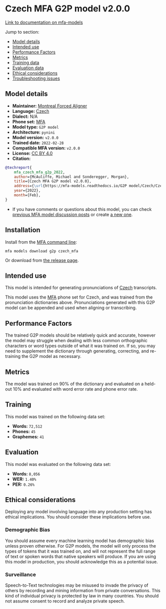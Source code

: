 
# Czech MFA G2P model v2.0.0

[Link to documentation on mfa-models](https://mfa-models.readthedocs.io/en/main/g2p/czech_mfa.html)

Jump to section:

- [Model details](#model-details)
- [Intended use](#intended-use)
- [Performance Factors](#performance-factors)
- [Metrics](#metrics)
- [Training data](#training-data)
- [Evaluation data](#evaluation-data)
- [Ethical considerations](#ethical-considerations)
- [Troubleshooting issues](#troubleshooting-issues)

## Model details

- **Maintainer:** [Montreal Forced Aligner](https://montreal-forced-aligner.readthedocs.io/)
- **Language:** [Czech](https://en.wikipedia.org/wiki/Czech_language)
- **Dialect:** N/A
- **Phone set:** [MFA](https://mfa-models.readthedocs.io/en/refactor/mfa_phone_set.html#czech)
- **Model type:** `G2P model`
- **Architecture:** `pynini`
- **Model version:** `v2.0.0`
- **Trained date:** `2022-02-28`
- **Compatible MFA version:** `v2.0.0`
- **License:** [CC BY 4.0](https://github.com/MontrealCorpusTools/mfa-models/tree/main/g2p/czech/mfa/v2.0.0/LICENSE)
- **Citation:**

```bibtex
@techreport{
	mfa_czech_mfa_g2p_2022,
	author={McAuliffe, Michael and Sonderegger, Morgan},
	title={Czech MFA G2P model v2.0.0},
	address={\url{https://mfa-models.readthedocs.io/G2P model/Czech/Czech MFA G2P model v2_0_0.html}},
	year={2022},
	month={Feb},
}
```

- If you have comments or questions about this model, you can check [previous MFA model discussion posts](https://github.com/MontrealCorpusTools/mfa-models/discussions?discussions_q=Czech+MFA+G2P+model+v2.0.0) or create [a new one](https://github.com/MontrealCorpusTools/mfa-models/discussions/new).

## Installation

Install from the [MFA command line](https://montreal-forced-aligner.readthedocs.io/en/latest/user_guide/models/index.html):

```
mfa models download g2p czech_mfa
```

Or download from [the release page](https://github.com/MontrealCorpusTools/mfa-models/releases/tag/g2p-czech_mfa-v2.0.0).

## Intended use

This model is intended for generating pronunciations of [Czech](https://en.wikipedia.org/wiki/Czech_language) transcripts.

This model uses the [MFA](https://mfa-models.readthedocs.io/en/refactor/mfa_phone_set.html#czech) phone set for Czech, and was trained from the pronunciation dictionaries above.
Pronunciations generated with this G2P model can be appended and used when aligning or transcribing.

## Performance Factors

The trained G2P models should be relatively quick and accurate, however the model may struggle when dealing with less common orthographic characters or word types outside of what it was trained on.
If so, you may need to supplement the dictionary through generating, correcting, and re-training the G2P model as necessary.

## Metrics

The model was trained on 90% of the dictionary and evaluated on a held-out 10% and evaluated with word error rate and phone error rate.

## Training

This model was trained on the following data set:


* **Words:** `72,512`
* **Phones:** `45`
* **Graphemes:** `41`

## Evaluation

This model was evaluated on the following data set:


* **Words:** `8,056`
* **WER:** `1.40%`
* **PER:** `0.26%`

## Ethical considerations

Deploying any model involving language into any production setting has ethical implications. You should consider these implications before use.

### Demographic Bias

You should assume every machine learning model has demographic bias unless proven otherwise.
For G2P models, the model will only process the types of tokens that it was trained on, and will not represent the full range of text or spoken words that
native speakers will produce.
If you are using this model in production, you should acknowledge this as a potential issue.

### Surveillance

Speech-to-Text technologies may be misused to invade the privacy of others by recording and mining information from private conversations.
This kind of individual privacy is protected by law in many countries.
You should not assume consent to record and analyze private speech.
